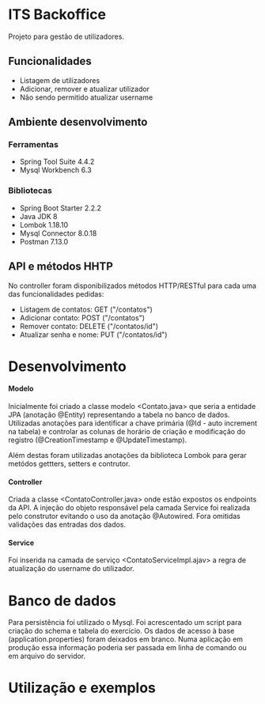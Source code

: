 # ITS Backoffice

Projeto para gestão de utilizadores.
## Funcionalidades
- Listagem de utilizadores
- Adicionar, remover e atualizar utilizador
- Não sendo permitido atualizar username

## Ambiente desenvolvimento

### Ferramentas
- Spring Tool Suite 4.4.2
- Mysql Workbench 6.3

### Bibliotecas
- Spring Boot Starter 2.2.2
- Java JDK 8
- Lombok 1.18.10
- Mysql Connector 8.0.18
- Postman 7.13.0

## API e métodos HHTP
No controller foram disponibilizados métodos HTTP/RESTful para cada uma das funcionalidades pedidas:
* Listagem de contatos: GET ("/contatos")
* Adicionar contato: POST ("/contatos")
* Remover contato: DELETE ("/contatos/id")
* Atualizar senha e nome: PUT ("/contatos/id")

# Desenvolvimento

#### Modelo
Inicialmente foi criado a classe modelo <Contato.java> que seria a entidade JPA (anotação @Entity) representando a tabela no banco de dados. Utilizadas anotações para identificar a chave primária  (@Id - auto increment na tabela) e controlar as colunas de horário de criação e modificação do registro (@CreationTimestamp e @UpdateTimestamp).

Além destas foram utilizadas anotações da biblioteca Lombok para gerar metódos gettters, setters e contrutor.

#### Controller
Criada a classe <ContatoController.java> onde estão expostos os endpoints da API.
A injeção do objeto responsável pela camada Service foi realizada pelo construtor evitando o uso da anotação @Autowired.
Fora omitidas validações das entradas dos dados.

#### Service
Foi inserida na camada de serviço <ContatoServiceImpl.ajav> a regra de atualização do username do utilizador.

# Banco de dados
Para persistência foi utilizado o Mysql. Foi acrescentado um script para criação do schema e tabela do exercício.
Os dados de acesso à base (application.properties) foram deixados em branco. Numa aplicação em produção essa informação poderia ser passada em linha de comando ou em arquivo do servidor.

# Utilização e exemplos
